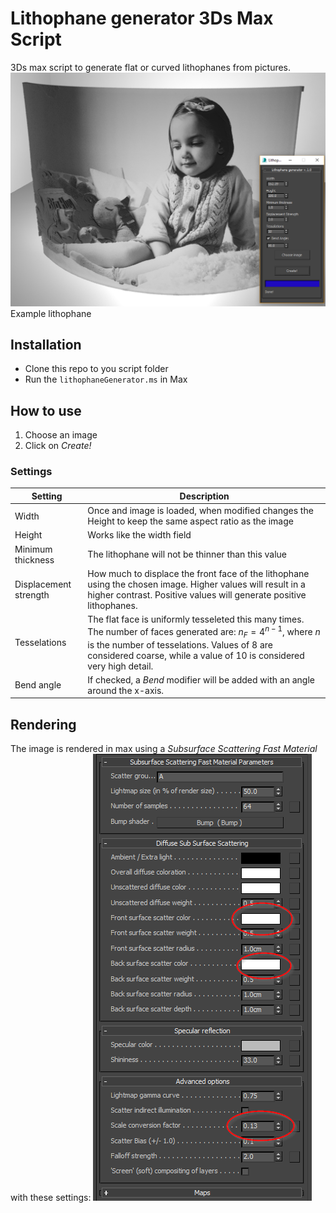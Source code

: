 # Lithophane generator 3Ds Max Script
3Ds max script to generate flat or curved lithophanes from pictures.
![Example lithophane](https://github.com/cenmir/Lithophane-Generator-3Ds-Max/raw/master/LithophaneGeneratorSettings.png)
Example lithophane

## Installation
* Clone this repo to you script folder
* Run the `lithophaneGenerator.ms`  in Max

## How to use
1. Choose an image
2. Click on *Create!*

### Settings
| Setting | Description  |
|--|--|
| Width | Once and image is loaded, when modified changes the Height to keep the same aspect ratio as the image |
| Height | Works like the width field |
|Minimum thickness | The lithophane will not be thinner than this value |
|Displacement strength | How much to displace the front face of the lithophane using the chosen image. Higher values will result in a higher contrast. Positive values will generate positive lithophanes.|
|Tesselations | The flat face is uniformly tesseleted this many times. The number of faces generated are: $n_F=4^{n-1}$, where $n$ is the number of tesselations. Values of 8 are considered coarse, while a value of 10 is considered very high detail.|
|Bend angle| If checked, a *Bend* modifier will be added with an angle around the x-axis.|

## Rendering
The image is rendered in max using a *Subsurface Scattering Fast Material* with these settings:
![Material setttings](https://github.com/cenmir/Lithophane-Generator-3Ds-Max/raw/master/MaterialSettings.png)
